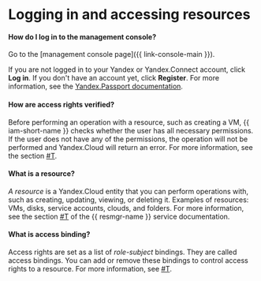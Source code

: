 # Logging in and accessing resources

#### How do I log in to the management console?

Go to the [management console page]({{ link-console-main }}).

If you are not logged in to your Yandex or Yandex.Connect account, click **Log in**. If you don't have an account yet, click **Register**. For more information, see the [Yandex.Passport documentation](https://yandex.com/support/passport/auth.html).

#### How are access rights verified?

Before performing an operation with a resource, such as creating a VM, {{ iam-short-name }} checks whether the user has all necessary permissions. If the user does not have any of the permissions, the operation will not be performed and Yandex.Cloud will return an error. For more information, see the section [#T](../concepts/access-control/index.md).

#### What is a resource?

_A resource_ is a Yandex.Cloud entity that you can perform operations with, such as creating, updating, viewing, or deleting it. Examples of resources: VMs, disks, service accounts, clouds, and folders. For more information, see the section [#T](../../resource-manager/concepts/resources-hierarchy.md) of the {{ resmgr-name }} service documentation.

#### What is access binding?

Access rights are set as a list of _role-subject_ bindings. They are called access bindings. You can add or remove these bindings to control access rights to a resource. For more information, see [#T](../concepts/access-control/index.md#access-bindings).

